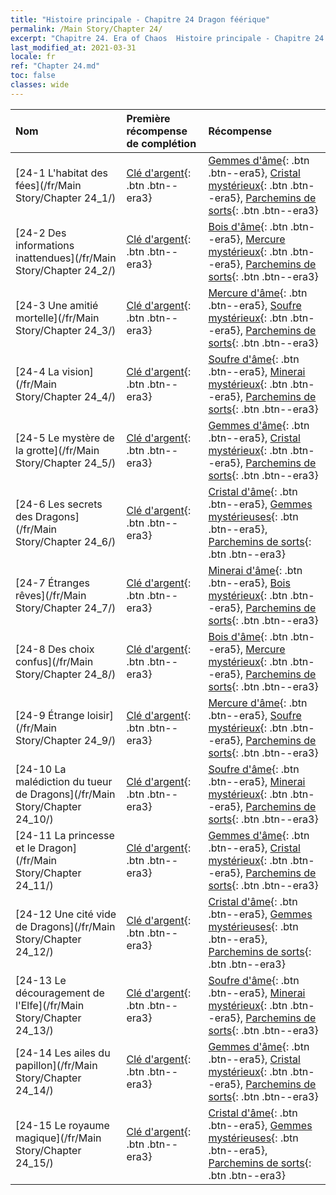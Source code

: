 ```yaml
---
title: "Histoire principale - Chapitre 24 Dragon féérique"
permalink: /Main Story/Chapter 24/
excerpt: "Chapitre 24. Era of Chaos  Histoire principale - Chapitre 24. Dragon féérique"
last_modified_at: 2021-03-31
locale: fr
ref: "Chapter 24.md"
toc: false
classes: wide
---
```


  | Nom |  Première récompense de complétion | Récompense |
  |:------------|:------------|:------------| 
  | [24-1 L'habitat des fées](/fr/Main Story/Chapter 24_1/) | [Clé d'argent](/fr/Items/con_693/){: .btn .btn--era3} | [Gemmes d'âme](/fr/Items/mat_86/){: .btn .btn--era5}, [Cristal mystérieux](/fr/Items/mat_80/){: .btn .btn--era5}, [Parchemins de sorts](/fr/Items/con_694/){: .btn .btn--era3} |
  | [24-2 Des informations inattendues](/fr/Main Story/Chapter 24_2/) | [Clé d'argent](/fr/Items/con_693/){: .btn .btn--era3} | [Bois d'âme](/fr/Items/mat_83/){: .btn .btn--era5}, [Mercure mystérieux](/fr/Items/mat_77/){: .btn .btn--era5}, [Parchemins de sorts](/fr/Items/con_694/){: .btn .btn--era3} |
  | [24-3 Une amitié mortelle](/fr/Main Story/Chapter 24_3/) | [Clé d'argent](/fr/Items/con_693/){: .btn .btn--era3} | [Mercure d'âme](/fr/Items/mat_84/){: .btn .btn--era5}, [Soufre mystérieux](/fr/Items/mat_78/){: .btn .btn--era5}, [Parchemins de sorts](/fr/Items/con_694/){: .btn .btn--era3} |
  | [24-4 La vision](/fr/Main Story/Chapter 24_4/) | [Clé d'argent](/fr/Items/con_693/){: .btn .btn--era3} | [Soufre d'âme](/fr/Items/mat_85/){: .btn .btn--era5}, [Minerai mystérieux](/fr/Items/mat_75/){: .btn .btn--era5}, [Parchemins de sorts](/fr/Items/con_694/){: .btn .btn--era3} |
  | [24-5 Le mystère de la grotte](/fr/Main Story/Chapter 24_5/) | [Clé d'argent](/fr/Items/con_693/){: .btn .btn--era3} | [Gemmes d'âme](/fr/Items/mat_86/){: .btn .btn--era5}, [Cristal mystérieux](/fr/Items/mat_80/){: .btn .btn--era5}, [Parchemins de sorts](/fr/Items/con_694/){: .btn .btn--era3} |
  | [24-6 Les secrets des Dragons](/fr/Main Story/Chapter 24_6/) | [Clé d'argent](/fr/Items/con_693/){: .btn .btn--era3} | [Cristal d'âme](/fr/Items/mat_87/){: .btn .btn--era5}, [Gemmes mystérieuses](/fr/Items/mat_79/){: .btn .btn--era5}, [Parchemins de sorts](/fr/Items/con_694/){: .btn .btn--era3} |
  | [24-7 Étranges rêves](/fr/Main Story/Chapter 24_7/) | [Clé d'argent](/fr/Items/con_693/){: .btn .btn--era3} | [Minerai d'âme](/fr/Items/mat_82/){: .btn .btn--era5}, [Bois mystérieux](/fr/Items/mat_76/){: .btn .btn--era5}, [Parchemins de sorts](/fr/Items/con_694/){: .btn .btn--era3} |
  | [24-8 Des choix confus](/fr/Main Story/Chapter 24_8/) | [Clé d'argent](/fr/Items/con_693/){: .btn .btn--era3} | [Bois d'âme](/fr/Items/mat_83/){: .btn .btn--era5}, [Mercure mystérieux](/fr/Items/mat_77/){: .btn .btn--era5}, [Parchemins de sorts](/fr/Items/con_694/){: .btn .btn--era3} |
  | [24-9 Étrange loisir](/fr/Main Story/Chapter 24_9/) | [Clé d'argent](/fr/Items/con_693/){: .btn .btn--era3} | [Mercure d'âme](/fr/Items/mat_84/){: .btn .btn--era5}, [Soufre mystérieux](/fr/Items/mat_78/){: .btn .btn--era5}, [Parchemins de sorts](/fr/Items/con_694/){: .btn .btn--era3} |
  | [24-10 La malédiction du tueur de Dragons](/fr/Main Story/Chapter 24_10/) | [Clé d'argent](/fr/Items/con_693/){: .btn .btn--era3} | [Soufre d'âme](/fr/Items/mat_85/){: .btn .btn--era5}, [Minerai mystérieux](/fr/Items/mat_75/){: .btn .btn--era5}, [Parchemins de sorts](/fr/Items/con_694/){: .btn .btn--era3} |
  | [24-11 La princesse et le Dragon](/fr/Main Story/Chapter 24_11/) | [Clé d'argent](/fr/Items/con_693/){: .btn .btn--era3} | [Gemmes d'âme](/fr/Items/mat_86/){: .btn .btn--era5}, [Cristal mystérieux](/fr/Items/mat_80/){: .btn .btn--era5}, [Parchemins de sorts](/fr/Items/con_694/){: .btn .btn--era3} |
  | [24-12 Une cité vide de Dragons](/fr/Main Story/Chapter 24_12/) | [Clé d'argent](/fr/Items/con_693/){: .btn .btn--era3} | [Cristal d'âme](/fr/Items/mat_87/){: .btn .btn--era5}, [Gemmes mystérieuses](/fr/Items/mat_79/){: .btn .btn--era5}, [Parchemins de sorts](/fr/Items/con_694/){: .btn .btn--era3} |
  | [24-13 Le découragement de l'Elfe](/fr/Main Story/Chapter 24_13/) | [Clé d'argent](/fr/Items/con_693/){: .btn .btn--era3} | [Soufre d'âme](/fr/Items/mat_85/){: .btn .btn--era5}, [Minerai mystérieux](/fr/Items/mat_75/){: .btn .btn--era5}, [Parchemins de sorts](/fr/Items/con_694/){: .btn .btn--era3} |
  | [24-14 Les ailes du papillon](/fr/Main Story/Chapter 24_14/) | [Clé d'argent](/fr/Items/con_693/){: .btn .btn--era3} | [Gemmes d'âme](/fr/Items/mat_86/){: .btn .btn--era5}, [Cristal mystérieux](/fr/Items/mat_80/){: .btn .btn--era5}, [Parchemins de sorts](/fr/Items/con_694/){: .btn .btn--era3} |
  | [24-15 Le royaume magique](/fr/Main Story/Chapter 24_15/) | [Clé d'argent](/fr/Items/con_693/){: .btn .btn--era3} | [Cristal d'âme](/fr/Items/mat_87/){: .btn .btn--era5}, [Gemmes mystérieuses](/fr/Items/mat_79/){: .btn .btn--era5}, [Parchemins de sorts](/fr/Items/con_694/){: .btn .btn--era3} |
